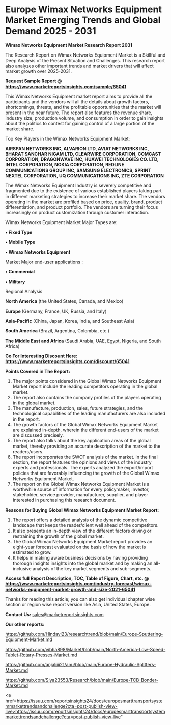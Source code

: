 # Europe Wimax Networks Equipment Market Emerging Trends and Global Demand 2025 - 2031

<strong>Wimax Networks Equipment Market Research Report 2031</strong>

The Research Report on Wimax Networks Equipment Market is a Skillful and Deep Analysis of the Present Situation and Challenges. This research report also analyzes other important trends and market drivers that will affect market growth over 2025-2031.

<strong>Request Sample Report @ <a href=https://www.marketreportsinsights.com/sample/65041>https://www.marketreportsinsights.com/sample/65041</a></strong>

This Wimax Networks Equipment market report aims to provide all the participants and the vendors will all the details about growth factors, shortcomings, threats, and the profitable opportunities that the market will present in the near future. The report also features the revenue share, industry size, production volume, and consumption in order to gain insights about the politics to contest for gaining control of a large portion of the market share.

Top Key Players in the Wimax Networks Equipment Market:

<strong>AIRSPAN NETWORKS INC, ALVARION LTD, AVIAT NETWORKS INC, BHARAT SANCHAR NIGAM LTD, CLEARWIRE CORPORATION, COMCAST CORPORATION, DRAGONWAVE INC, HUAWEI TECHNOLOGIES CO. LTD, INTEL CORPORATION, NOKIA CORPORATION, REDLINE COMMUNICATIONS GROUP INC, SAMSUNG ELECTRONICS, SPRINT NEXTEL CORPORATION, UQ COMMUNICATIONS INC, ZTE CORPORATION</strong>

The Wimax Networks Equipment Industry is severely competitive and fragmented due to the existence of various established players taking part in different marketing strategies to increase their market share. The vendors operating in the market are profiled based on price, quality, brand, product differentiation, and product portfolio. The vendors are turning their focus increasingly on product customization through customer interaction.

Wimax Networks Equipment Market Major Types are:

<strong>• Fixed Type

• Mobile Type

• Wimax Networks Equipment</strong>

Market Major end-user applications :

<strong>• Commercial

• Military</strong>

Regional Analysis

</u><strong><b>North America</b></strong> (the United States, Canada, and Mexico)

<strong><b>Europe </b></strong>(Germany, France, UK, Russia, and Italy)

<strong><b>Asia-Pacific</b></strong> (China, Japan, Korea, India, and Southeast Asia)

<strong><b>South America</b></strong> (Brazil, Argentina, Colombia, etc.)

<strong><b>The Middle East and Africa</b></strong> (Saudi Arabia, UAE, Egypt, Nigeria, and South Africa)

<strong>Go For Interesting Discount Here: <a href=https://www.marketreportsinsights.com/discount/65041>https://www.marketreportsinsights.com/discount/65041</a></strong>

<strong>Points Covered in The Report:</strong>
<ol>
  <li>The major points considered in the Global Wimax Networks Equipment Market report include the leading competitors operating in the global market.</li>
  <li>The report also contains the company profiles of the players operating in the global market.</li>
  <li>The manufacture, production, sales, future strategies, and the technological capabilities of the leading manufacturers are also included in the report.</li>
  <li>The growth factors of the Global Wimax Networks Equipment Market are explained in-depth, wherein the different end-users of the market are discussed precisely.</li>
  <li>The report also talks about the key application areas of the global market, thereby providing an accurate description of the market to the readers/users.</li>
  <li>The report incorporates the SWOT analysis of the market. In the final section, the report features the opinions and views of the industry experts and professionals. The experts analyzed the export/import policies that are favorably influencing the growth of the Global Wimax Networks Equipment Market.</li>
  <li>The report on the Global Wimax Networks Equipment Market is a worthwhile source of information for every policymaker, investor, stakeholder, service provider, manufacturer, supplier, and player interested in purchasing this research document.</li>
</ol>
<strong>Reasons for Buying Global Wimax Networks Equipment Market Report:</strong>

<ol>
  <li>The report offers a detailed analysis of the dynamic competitive landscape that keeps the reader/client well ahead of the competitors.</li>
  <li>It also presents an in-depth view of the different factors driving or restraining the growth of the global market.</li>
  <li>The Global Wimax Networks Equipment Market report provides an eight-year forecast evaluated on the basis of how the market is estimated to grow.</li>
  <li>It helps in making aware business decisions by having providing thorough insights insights into the global market and by making an all-inclusive analysis of the key market segments and sub-segments.</li>
</ol>
<strong>Access full Report Description, TOC, Table of Figure, Chart, etc. @ <a href=https://www.marketreportsinsights.com/industry-forecast/wimax-networks-equipment-market-growth-and-size-2021-65041>https://www.marketreportsinsights.com/industry-forecast/wimax-networks-equipment-market-growth-and-size-2021-65041</a></strong>


Thanks for reading this article; you can also get individual chapter wise section or region wise report version like Asia, United States, Europe.

<strong>Contact Us:</strong>
sales@marketreportsinsights.com

<strong>Our other reports:</strong>

<a href=https://github.com/Hindavi23/researchtrend/blob/main/Europe-Sputtering-Equipment-Market.md>https://github.com/Hindavi23/researchtrend/blob/main/Europe-Sputtering-Equipment-Market.md</a>

<a href=https://github.com/vibha898/Market/blob/main/North-America-Low-Speed-Tablet-Rotary-Presses-Market.md>https://github.com/vibha898/Market/blob/main/North-America-Low-Speed-Tablet-Rotary-Presses-Market.md</a>

<a href=https://github.com/anjaliiii21/anu/blob/main/Europe-Hydraulic-Splitters-Market.md>https://github.com/anjaliiii21/anu/blob/main/Europe-Hydraulic-Splitters-Market.md</a>

<a href=https://github.com/Siya23553/Research/blob/main/Europe-TCB-Bonder-Market.md>https://github.com/Siya23553/Research/blob/main/Europe-TCB-Bonder-Market.md</a>

<a href=https://issuu.com/reportsinsights24/docs/europesmarttransportsystemmarkettrendsandchallenge?cta=post-publish-view-live>https://issuu.com/reportsinsights24/docs/europesmarttransportsystemmarkettrendsandchallenge?cta=post-publish-view-live</a>"
